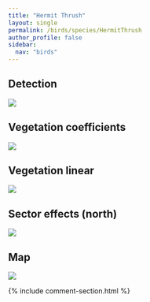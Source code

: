 ```yaml
---
title: "Hermit Thrush"
layout: single
permalink: /birds/species/HermitThrush
author_profile: false
sidebar:
  nav: "birds"
---
```


<h2>Detection</h2>

<img src="https://beallen.github.io/DevelopmentWebsite/assets/images/birds/HermitThrush/det.jpg">

<h2>Vegetation coefficients</h2>

<img src="https://beallen.github.io/DevelopmentWebsite/assets/images/birds/HermitThrush/veghf.jpg">

<h2>Vegetation linear</h2>

<img src="https://beallen.github.io/DevelopmentWebsite/assets/images/birds/HermitThrush/lin-north.jpg">

<h2>Sector effects (north)</h2>

<img src="https://beallen.github.io/DevelopmentWebsite/assets/images/birds/HermitThrush/sector-north.jpg">

<h2>Map</h2>

<img src="https://beallen.github.io/DevelopmentWebsite/assets/images/birds/HermitThrush/map.jpg">

{% include comment-section.html %}

